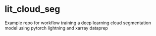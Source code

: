# lit_cloud_seg
Example repo for workflow training a deep learning cloud segmentation model using pytorch lightning and xarray dataprep

